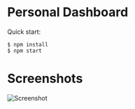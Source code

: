 # Personal Dashboard

Quick start:

```
$ npm install
$ npm start
````

# Screenshots
![Screenshot](/Module%209/24.%20Personal%20Dashboard/screenshot.png "Screenshot")
